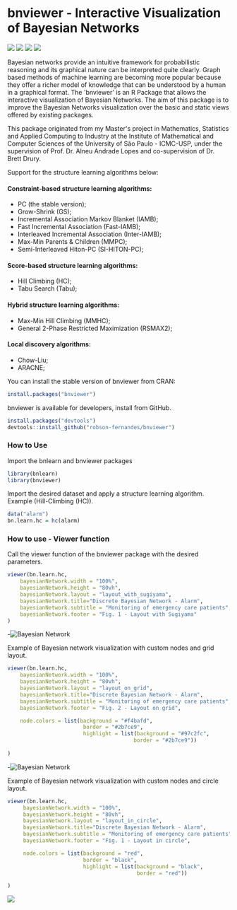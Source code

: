 # bnviewer - Interactive Visualization of Bayesian Networks

<p><a href="https://CRAN.R-project.org/package=bnviewer" rel="nofollow"><img src="https://www.r-pkg.org/badges/version/bnviewer"></a>
<a href="https://CRAN.R-project.org/package=bnviewer" rel="nofollow"><img src="https://cranlogs.r-pkg.org/badges/grand-total/bnviewer"></a>
<a href="https://CRAN.R-project.org/package=bnviewer" rel="nofollow"><img src="https://cranlogs.r-pkg.org/badges/bnviewer"></a>
<a href="https://github.com/robson-fernandes/bnviewer/blob/master/LICENSE"><img src="https://img.shields.io/github/license/mashape/apistatus.svg?maxAge=2592000"></a>
</p>

Bayesian networks provide an intuitive framework for probabilistic reasoning 
and its graphical nature can be interpreted quite clearly. Graph based methods 
of machine learning are becoming more popular because they offer a richer model 
of knowledge that can be understood by a human in a graphical format. The 'bnviewer' 
is an R Package that allows the interactive visualization of Bayesian Networks. 
The aim of this package is to improve the Bayesian Networks visualization over 
the basic and static views offered by existing packages.

This package originated from my Master's project in Mathematics, Statistics and Applied Computing to Industry at the Institute of Mathematical and Computer Sciences of the University of São Paulo - ICMC-USP, under the supervision of Prof. Dr. Alneu Andrade Lopes and co-supervision of Dr. Brett Drury.

Support for the structure learning algorithms below:

#### Constraint-based structure learning algorithms:
- PC (the stable version);
- Grow-Shrink (GS);
- Incremental Association Markov Blanket (IAMB);
- Fast Incremental Association (Fast-IAMB);
- Interleaved Incremental Association (Inter-IAMB);
- Max-Min Parents & Children (MMPC);
- Semi-Interleaved Hiton-PC (SI-HITON-PC);

#### Score-based structure learning algorithms:
- Hill Climbing (HC);
- Tabu Search (Tabu);

#### Hybrid structure learning algorithms:
- Max-Min Hill Climbing (MMHC);
- General 2-Phase Restricted Maximization (RSMAX2);

#### Local discovery algorithms:
- Chow-Liu;
- ARACNE;


You can install the stable version of bnviewer from CRAN:
				  
```r
install.packages("bnviewer")
```				  

			  
bnviewer is available for developers, install from GitHub.
				
```r
install.packages("devtools")
devtools::install_github("robson-fernandes/bnviewer")
```	
### How to Use

Import the bnlearn and bnviewer packages
```r
library(bnlearn)
library(bnviewer)
```	

Import the desired dataset and apply a structure learning algorithm. Example (Hill-Climbing (HC)).
```r
data("alarm")
bn.learn.hc = hc(alarm)
```	

### How to use - Viewer function

Call the viewer function of the bnviewer package with the desired parameters.

```r
viewer(bn.learn.hc,
	bayesianNetwork.width = "100%",
	bayesianNetwork.height = "80vh",
	bayesianNetwork.layout = "layout_with_sugiyama",
	bayesianNetwork.title="Discrete Bayesian Network - Alarm",
	bayesianNetwork.subtitle = "Monitoring of emergency care patients",
	bayesianNetwork.footer = "Fig. 1 - Layout with Sugiyama"
)
```	
-![Bayesian Network](https://miro.medium.com/max/875/0*tbmDZ36wt_8_gFVe?raw=true)

Example of Bayesian network visualization with custom nodes and grid layout.
```r
viewer(bn.learn.hc,
	bayesianNetwork.width = "100%",
	bayesianNetwork.height = "80vh",
	bayesianNetwork.layout = "layout_on_grid",
	bayesianNetwork.title="Discrete Bayesian Network - Alarm",
	bayesianNetwork.subtitle = "Monitoring of emergency care patients",
	bayesianNetwork.footer = "Fig. 2 - Layout on grid",

	node.colors = list(background = "#f4bafd",
						border = "#2b7ce9",
						highlight = list(background = "#97c2fc",
										border = "#2b7ce9"))
	
)
```
-![Bayesian Network](https://miro.medium.com/max/875/0*9qPr-9cUHoYnMYxs?raw=true)

Example of Bayesian network visualization with custom nodes and circle layout.
```r
viewer(bn.learn.hc,
     bayesianNetwork.width = "100%",
     bayesianNetwork.height = "80vh",
     bayesianNetwork.layout = "layout_in_circle",
     bayesianNetwork.title="Discrete Bayesian Network - Alarm",
     bayesianNetwork.subtitle = "Monitoring of emergency care patients",
     bayesianNetwork.footer = "Fig. 1 - Layout in circle",

     node.colors = list(background = "red",
                        border = "black",
                        highlight = list(background = "black",
                                         border = "red"))

)
```

<img src="https://miro.medium.com/max/875/0*9pqisjJbu8ASt2wy?raw=true">

